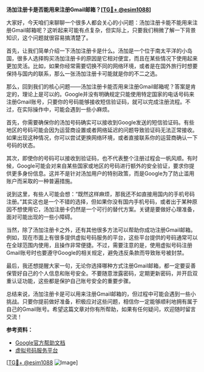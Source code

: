 **汤加注册卡是否能用来注册Gmail邮箱？[[TG💪+ @esim1088](https://t.me/s/esim1088)]**

大家好，今天咱们来聊聊一个很多人都会关心的小问题：汤加注册卡能不能用来注册Gmail邮箱呢？这听起来可能有点复杂，但实际上，只要我们稍微了解一下背景知识，这个问题就很容易搞清楚了。

首先，让我们简单介绍一下汤加注册卡是什么。汤加是一个位于南太平洋的小岛国，很多人选择购买汤加注册卡的原因是它相对便宜，而且在某些情况下使用起来更加灵活。比如，如果你经常需要切换不同的网络环境，或者是在国外旅行时想要保持与国内的联系，那么一张汤加注册卡可能就是你的不二之选。

那么，回到我们的核心问题——汤加注册卡能否用来注册Gmail邮箱呢？答案是肯定的，理论上是可以的。Google并没有明确规定只能使用特定国家的电话号码来注册Gmail账号，只要你的号码能够接收短信验证码，就可以完成注册流程。不过，在实际操作中，可能会遇到一些小麻烦。

首先，你需要确保你的汤加号码确实可以接收到Google发送的短信验证码。有些地区的号码可能会因为运营商设置或者网络延迟的问题导致验证码无法正常接收。如果出现这种情况，你可以尝试更换网络环境，或者直接联系你的运营商确认一下号码的状态。

其次，即使你的号码可以接收到验证码，也不代表整个注册过程会一帆风顺。有时候，Google可能会对来自某些国家或地区的号码进行额外的安全验证，要求你提供更多身份信息。这并不是针对汤加用户的特别政策，而是Google为了防止滥用账户而采取的一种普遍措施。

说到这里，有些人可能会想：“既然这样麻烦，那我还不如直接用国内的手机号码注册。”其实这也是一个不错的选择，但如果你没有国内手机号码，或者出于某种原因不想使用它，汤加注册卡仍然是一个可行的替代方案。关键是要做好心理准备，面对可能出现的一些小障碍。

当然，除了汤加注册卡之外，还有其他很多方法可以帮助你成功注册Gmail邮箱。例如，现在市面上有很多提供虚拟号码服务的平台，这些平台提供的号码通常可以在全球范围内使用，且操作非常便捷。不过，需要注意的是，使用虚拟号码注册Gmail账号时也要遵守Google的相关规定，避免违反条款而导致账号被封禁。

最后，我还想提醒大家一句，无论你选择哪种方式注册Gmail邮箱，都一定要妥善保管好自己的个人信息和账号安全。不要随意泄露密码，定期更新密码，并开启双重认证功能，这些都是保护自己账号安全的重要步骤。

总结来说，汤加注册卡是可以用来注册Gmail邮箱的，但过程中可能会遇到一些小挑战。只要你提前做好准备，积极应对这些问题，相信你一定能够顺利地拥有属于自己的Gmail账号。希望这篇文章对你有所帮助，如果有任何疑问，欢迎随时留言交流！

**参考资料：**
- [Google官方帮助文档](https://support.google.com/)
- [虚拟号码服务平台](https://www.example-virtual-number-service.com)

[[TG💪+ @esim1088](https://t.me/s/esim1088) ![Image](https://i.postimg.cc/4NQfJmqS/Snipaste-2025-05-13-00-14-12.png)]